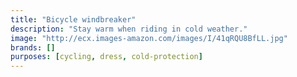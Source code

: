 ```yaml
---
title: "Bicycle windbreaker"
description: "Stay warm when riding in cold weather."
image: "http://ecx.images-amazon.com/images/I/41qRQU8BfLL.jpg"
brands: []
purposes: [cycling, dress, cold-protection]
---
```


